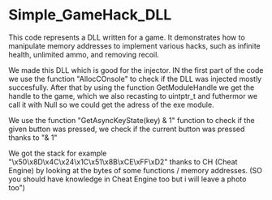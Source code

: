 # Simple_GameHack_DLL
This code represents a DLL written for a game. It demonstrates how to manipulate memory addresses to implement various hacks, such as infinite health, unlimited ammo, and removing recoil.


We made this DLL which is good for the injector.
IN the first part of the code we use the function "AllocCOnsole" to check if the DLL was injected mostly succesfully.
After that by using the function GetModuleHandle we get the handle to the game, which we also
recasting to uintptr_t and futhermor we call it with Null so we could get the adress  of the exe module.

We use the function "GetAsyncKeyState(key) & 1" function to check if the given button was pressed, we check if the current button was pressed thanks to "& 1"

We got the stack for example "\x50\x8D\x4C\x24\x1C\x51\x8B\xCE\xFF\xD2" thanks to CH (Cheat Engine) by looking at the bytes of some functions / memory addresses. (SO you should have knowledge in Cheat Engine too but i will leave a photo too")


